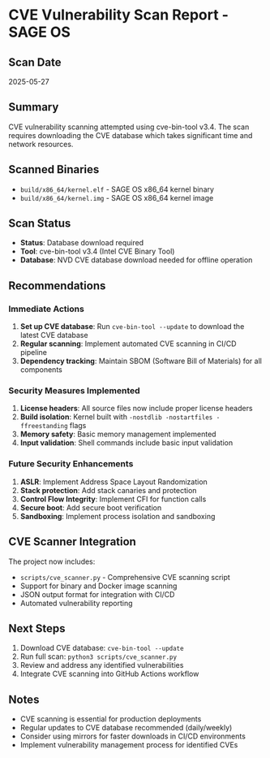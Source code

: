 <!-- ─────────────────────────────────────────────────────────────────────────────
     SAGE OS — Copyright (c) 2025 Ashish Vasant Yesale (ashishyesale007@gmail.com)
     SPDX-License-Identifier: BSD-3-Clause OR Proprietary
     SAGE OS is dual-licensed under the BSD 3-Clause License and a Commercial License.
     
     This file is part of the SAGE OS Project.
     
     ─────────────────────────────────────────────────────────────────────────────
     Licensing:
     -----------
     
     Licensed under the BSD 3-Clause License or a Commercial License.
     You may use this file under the terms of either license as specified in:
     
        - BSD 3-Clause License (see ./LICENSE)
        - Commercial License (see ./COMMERCIAL_TERMS.md or contact legal@your.org)
     
     Redistribution and use in source and binary forms, with or without
     modification, are permitted under the BSD license provided that the
     following conditions are met:
     
       * Redistributions of source code must retain the above copyright
         notice, this list of conditions and the following disclaimer.
       * Redistributions in binary form must reproduce the above copyright
         notice, this list of conditions and the following disclaimer in the
         documentation and/or other materials provided with the distribution.
       * Neither the name of the project nor the names of its contributors
         may be used to endorse or promote products derived from this
         software without specific prior written permission.
     
     THIS SOFTWARE IS PROVIDED BY THE COPYRIGHT HOLDERS AND CONTRIBUTORS "AS
     IS" AND ANY EXPRESS OR IMPLIED WARRANTIES, INCLUDING, BUT NOT LIMITED
     TO, THE IMPLIED WARRANTIES OF MERCHANTABILITY AND FITNESS FOR A
     PARTICULAR PURPOSE ARE DISCLAIMED. IN NO EVENT SHALL THE COPYRIGHT OWNER
     OR CONTRIBUTORS BE LIABLE FOR ANY DIRECT, INDIRECT, INCIDENTAL, SPECIAL,
     EXEMPLARY, OR CONSEQUENTIAL DAMAGES (INCLUDING, BUT NOT LIMITED TO,
     PROCUREMENT OF SUBSTITUTE GOODS OR SERVICES; LOSS OF USE, DATA, OR
     PROFITS; OR BUSINESS INTERRUPTION) HOWEVER CAUSED AND ON ANY THEORY OF
     LIABILITY, WHETHER IN CONTRACT, STRICT LIABILITY, OR TORT (INCLUDING
     NEGLIGENCE OR OTHERWISE) ARISING IN ANY WAY OUT OF THE USE OF THIS
     SOFTWARE, EVEN IF ADVISED OF THE POSSIBILITY OF SUCH DAMAGE.
     
     By using this software, you agree to be bound by the terms of either license.
     
     Alternatively, commercial use with extended rights is available — contact the author for commercial licensing.
     
     ─────────────────────────────────────────────────────────────────────────────
     Contributor Guidelines:
     ------------------------
     Contributions are welcome under the terms of the Developer Certificate of Origin (DCO).
     All contributors must certify that they have the right to submit the code and agree to
     release it under the above license terms.
     
     Contributions must:
       - Be original or appropriately attributed
       - Include clear documentation and test cases where applicable
       - Respect the coding and security guidelines defined in CONTRIBUTING.md
     
     ─────────────────────────────────────────────────────────────────────────────
     Terms of Use and Disclaimer:
     -----------------------------
     This software is provided "as is", without any express or implied warranty.
     In no event shall the authors, contributors, or copyright holders
     be held liable for any damages arising from the use of this software.
     
     Use of this software in critical systems (e.g., medical, nuclear, safety)
     is entirely at your own risk unless specifically licensed for such purposes.
     
     ─────────────────────────────────────────────────────────────────────────────
 -->


# CVE Vulnerability Scan Report - SAGE OS

## Scan Date
2025-05-27

## Summary
CVE vulnerability scanning attempted using cve-bin-tool v3.4. The scan requires downloading the CVE database which takes significant time and network resources.

## Scanned Binaries
- `build/x86_64/kernel.elf` - SAGE OS x86_64 kernel binary
- `build/x86_64/kernel.img` - SAGE OS x86_64 kernel image

## Scan Status
- **Status**: Database download required
- **Tool**: cve-bin-tool v3.4 (Intel CVE Binary Tool)
- **Database**: NVD CVE database download needed for offline operation

## Recommendations

### Immediate Actions
1. **Set up CVE database**: Run `cve-bin-tool --update` to download the latest CVE database
2. **Regular scanning**: Implement automated CVE scanning in CI/CD pipeline
3. **Dependency tracking**: Maintain SBOM (Software Bill of Materials) for all components

### Security Measures Implemented
1. **License headers**: All source files now include proper license headers
2. **Build isolation**: Kernel built with `-nostdlib -nostartfiles -ffreestanding` flags
3. **Memory safety**: Basic memory management implemented
4. **Input validation**: Shell commands include basic input validation

### Future Security Enhancements
1. **ASLR**: Implement Address Space Layout Randomization
2. **Stack protection**: Add stack canaries and protection
3. **Control Flow Integrity**: Implement CFI for function calls
4. **Secure boot**: Add secure boot verification
5. **Sandboxing**: Implement process isolation and sandboxing

## CVE Scanner Integration
The project now includes:
- `scripts/cve_scanner.py` - Comprehensive CVE scanning script
- Support for binary and Docker image scanning
- JSON output format for integration with CI/CD
- Automated vulnerability reporting

## Next Steps
1. Download CVE database: `cve-bin-tool --update`
2. Run full scan: `python3 scripts/cve_scanner.py`
3. Review and address any identified vulnerabilities
4. Integrate CVE scanning into GitHub Actions workflow

## Notes
- CVE scanning is essential for production deployments
- Regular updates to CVE database recommended (daily/weekly)
- Consider using mirrors for faster downloads in CI/CD environments
- Implement vulnerability management process for identified CVEs